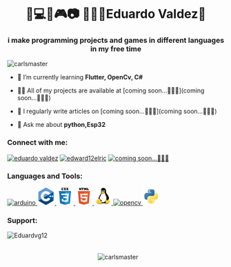 <h1 align="center">🍓💻🍓🎮📷 👨🏻‍💻Eduardo Valdez🤖</h1>
<h3 align="center">i make programming projects and games in different languages in my free time</h3>

<p align="left"> <img src="https://komarev.com/ghpvc/?username=carlsmaster&label=Profile%20views&color=0e75b6&style=flat" alt="carlsmaster" /> </p>

- 🌱 I’m currently learning **Flutter, OpenCv, C#**

- 👨‍💻 All of my projects are available at [coming soon...🚧👷🏼](coming soon...🚧👷🏼)

- 📝 I regularly write articles on [coming soon...🚧👷🏼](coming soon...🚧👷🏼)

- 💬 Ask me about **python,Esp32**

<h3 align="left">Connect with me:</h3>
<p align="left">
<a href="https://linkedin.com/in/eduardo valdez" target="blank"><img align="center" src="https://raw.githubusercontent.com/rahuldkjain/github-profile-readme-generator/master/src/images/icons/Social/linked-in-alt.svg" alt="eduardo valdez" height="30" width="40" /></a>
<a href="https://instagram.com/edward12elric" target="blank"><img align="center" src="https://raw.githubusercontent.com/rahuldkjain/github-profile-readme-generator/master/src/images/icons/Social/instagram.svg" alt="edward12elric" height="30" width="40" /></a>
<a href="https://www.youtube.com/c/coming soon...🚧👷🏼" target="blank"><img align="center" src="https://raw.githubusercontent.com/rahuldkjain/github-profile-readme-generator/master/src/images/icons/Social/youtube.svg" alt="coming soon...🚧👷🏼" height="30" width="40" /></a>
</p>

<h3 align="left">Languages and Tools:</h3>
<p align="left"> <a href="https://www.arduino.cc/" target="_blank" rel="noreferrer"> <img src="https://cdn.worldvectorlogo.com/logos/arduino-1.svg" alt="arduino" width="40" height="40"/> </a> <a href="https://www.w3schools.com/cpp/" target="_blank" rel="noreferrer"> <img src="https://raw.githubusercontent.com/devicons/devicon/master/icons/cplusplus/cplusplus-original.svg" alt="cplusplus" width="40" height="40"/> </a> <a href="https://www.w3schools.com/css/" target="_blank" rel="noreferrer"> <img src="https://raw.githubusercontent.com/devicons/devicon/master/icons/css3/css3-original-wordmark.svg" alt="css3" width="40" height="40"/> </a> <a href="https://www.w3.org/html/" target="_blank" rel="noreferrer"> <img src="https://raw.githubusercontent.com/devicons/devicon/master/icons/html5/html5-original-wordmark.svg" alt="html5" width="40" height="40"/> </a> <a href="https://www.linux.org/" target="_blank" rel="noreferrer"> <img src="https://raw.githubusercontent.com/devicons/devicon/master/icons/linux/linux-original.svg" alt="linux" width="40" height="40"/> </a> <a href="https://opencv.org/" target="_blank" rel="noreferrer"> <img src="https://www.vectorlogo.zone/logos/opencv/opencv-icon.svg" alt="opencv" width="40" height="40"/> </a> <a href="https://www.python.org" target="_blank" rel="noreferrer"> <img src="https://raw.githubusercontent.com/devicons/devicon/master/icons/python/python-original.svg" alt="python" width="40" height="40"/> </a> </p>

<h3 align="left">Support:</h3>
<p><a href="https://www.buymeacoffee.com/Eduardvg12"> <img align="left" src="https://cdn.buymeacoffee.com/buttons/v2/default-yellow.png" height="50" width="210" alt="Eduardvg12" /></a></p><br><br>

<p><img align="center" src="https://github-readme-stats.vercel.app/api/top-langs?username=carlsmaster&show_icons=true&locale=en&layout=compact" alt="carlsmaster" /></p>
